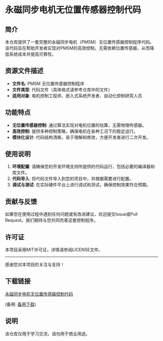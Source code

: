 # 永磁同步电机无位置传感器控制代码

## 简介

本仓库提供了一套完整的永磁同步电机（PMSM）无位置传感器控制程序代码。该代码旨在帮助开发者实现对PMSM的高效控制，无需依赖位置传感器，从而降低系统成本并提高可靠性。

## 资源文件描述

- **文件名**: PMSM 无位置传感器控制程序
- **文件类型**: 代码文件（具体格式请参考仓库中的文件）
- **适用对象**: 电机控制工程师、嵌入式系统开发者、自动化控制研究人员

## 功能特点

- **无位置传感器控制**: 通过算法实现对电机位置的估算，无需物理传感器。
- **高效控制**: 提供多种控制策略，确保电机在各种工况下的稳定运行。
- **模块化设计**: 代码结构清晰，易于理解和修改，方便开发者进行二次开发。

## 使用说明

1. **环境配置**: 请确保您的开发环境支持所提供的代码运行，包括必要的编译器和库文件。
2. **代码导入**: 将代码文件导入到您的项目中，并根据需要进行配置。
3. **调试与测试**: 在实际硬件平台上进行调试和测试，确保控制效果符合预期。

## 贡献与反馈

如果您在使用过程中遇到任何问题或有改进建议，欢迎提交Issue或Pull Request。我们期待与您共同完善这套控制程序。

## 许可证

本项目采用MIT许可证，详情请参阅LICENSE文件。

---

感谢您对本项目的关注与支持！

## 下载链接
[永磁同步电机无位置传感器控制代码](https://pan.quark.cn/s/6c3db81f320b) 

(备用: [备用下载](https://pan.baidu.com/s/1BkiGBvYgLH0GsePM9Ws4xw?pwd=1234))

## 说明

该仓库仅用于学习交流，请勿用于商业用途。

